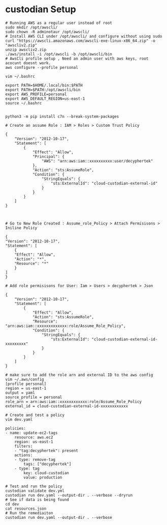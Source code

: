 custodian Setup
===============

    # Running AWS as a regular user instead of root
    sudo mkdir /opt/awscli/
    sudo chown -R adminotaur /opt/awscli/
    # Install AWS CLI under /opt/awscli/ and configure without using sudo
    curl "https://awscli.amazonaws.com/awscli-exe-linux-x86_64.zip" -o "awscliv2.zip"
    unzip awscliv2.zip
    ./aws/install -i /opt/awscli -b /opt/awscli/bin
    # AwsCli profile setup , Need an admin user with aws keys, root acocunt doesnt work.
    aws configure --profile personal

    vim ~/.bashrc

    export PATH=$HOME/.local/bin:$PATH
    export PATH=$PATH:/opt/awscli/bin
    export AWS_PROFILE=personal
    export AWS_DEFAULT_REGION=us-east-1
    source ~/.bashrc


    python3 -m pip install c7n --break-system-packages

    # Create an assume Role : IAM > Roles > Custom Trust Policy

    {
        "Version": "2012-10-17",
        "Statement": [
            {
                "Effect": "Allow",
                "Principal": {
                    "AWS": "arn:aws:iam::xxxxxxxxxx:user/decyphertek"
                },
                "Action": "sts:AssumeRole",
                "Condition": {
                    "StringEquals": {
                        "sts:ExternalId": "cloud-custodian-external-id"
                    }
                }
            }
        ]
    }



    # Go to New Role Created : Assume_role_Policy > Attach Permisisons > Iniline Policy

    {
    "Version": "2012-10-17",
    "Statement": [
        {
        "Effect": "Allow",
        "Action": "*",
        "Resource": "*"
        }
    ]
    }

    # Add role permisisons for User: Iam > Users > decyphertek > Json

    {
        "Version": "2012-10-17",
        "Statement": [
            {
                "Effect": "Allow",
                "Action": "sts:AssumeRole",
                "Resource": "arn:aws:iam::xxxxxxxxxxxxx:role/Assume_Role_Policy",
                "Condition": {
                    "StringEquals": {
                        "sts:ExternalId": "cloud-custodian-external-id-xxxxxxxxx"
                    }
                }
            }
        ]
    }

    # make sure to add the role arn and external ID to the aws config
    vim ~/.aws/config
    [profile personal]
    region = us-east-1
    output = yaml
    source_profile = personal
    role_arn = arn:aws:iam::xxxxxxxxxxxx:role/Assume_Role_Policy
    external_id = cloud-custodian-external-id-xxxxxxxxxxxx

    # Create and test a policy
    vim dev.yaml

    policies:
    - name: update-ec2-tags
        resource: aws.ec2
        region: us-east-1
        filters:
        - "tag:decyphertek": present
        actions:
        - type: remove-tag
            tags: ["decyphertek"]
        - type: tag
            key: cloud-custodian
            value: production

    # Test and run the policy
    custodian validate dev.yml
    custodian run dev.yaml --output-dir . --verbose --dryrun
    # See if data is being found
    cd dev  
    cat resources.json
    # Run the remediaiton
    custodian run dev.yaml --output-dir . --verbose
